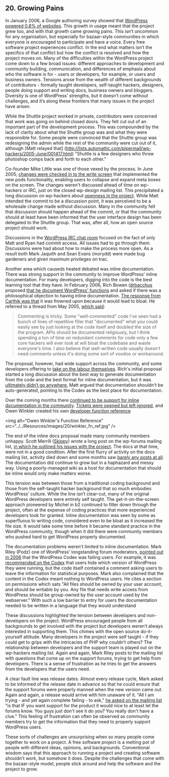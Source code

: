 
## 20. Growing Pains

In January 2006, a Google authoring survey showed that [WordPress powered 0.8% of websites](http://ma.tt/2006/01/markup-survey/). This growth in usage meant that the project grew too, and with that growth came growing pains. This isn’t uncommon for any organisation, but especially for bazaar-style communities in which everyone is encouraged to participate and have a voice. Every free software project experiences conflict. In the end what matters isn’t the specifics of that conflict but how the conflict is resolved and how the project moves on. Many of the difficulties within the WordPress project come down to a few broad issues: different approaches to development and community building, communication, and differences of emphasis about who the software is for - users or developers, for example, or users and business owners. Tensions arose from the wealth of different backgrounds of contributors - formally taught developers, self-taught hackers, designers, people doing support and writing docs, business owners and bloggers. Diversity is one of WordPress’ strengths, but it doesn’t come without challenges, and it’s along these frontiers that many issues in the project have arisen.

While the Shuttle project worked in private, contributors were concerned that work was going on behind closed doors. They felt cut out of an important part of the development process. This was compounded by the lack of clarity about what the Shuttle group was and what they were responsible for. Some people were convinced that the Shuttle group was redesigning the admin while the rest of the community were cut out of it, although [Matt relayed that] (http://lists.automattic.com/pipermail/wp-hackers/2005-June/001417.html) "Shuttle is a few designers who throw photoshop comps back and forth to each other."

Co-founder Mike Little was one of those vexed by the process. In June 2005, [changes were checked in to the write screen](https://core.trac.wordpress.org/changeset/2639) that implemented the new pods functionality, enabling users to collapse and expand meta boxes on the screen. The changes weren't discussed ahead of time on wp-hackers or IRC, just on the closed wp-design mailing list. This precipitated a long discussion on wp-hackers about [openness in the project](http://lists.automattic.com/pipermail/wp-hackers/2005-June/001403.html). While Matt intended the commit to be a discussion point, it was perceived to be a wholesale change made without discussion. Many in the community felt that discussion should happen ahead of the commit, or that the community should at least have been informed that the user interface design has been delegated to the Shuttle group. That was, after all, how an open source project should work. 

Discussions in the [WordPress IRC chat room](http://codex.wordpress.org/IRC_Meetups/2005/June/June29RawLog) focused on the fact of only Matt and Ryan had commit access. All issues had to go through them. Discussions were had about how to make the process more open.  As a result both Mark Jaquith and Sean Evans (morydd) were made bug gardeners and given maximum privileges on trac. 

Another area which causeds heated debated was inline documentation. There was strong support in the community to improve WordPress' inline documentation. For many developers, digging into the code is the best learning tool that they have. In February 2006, Rich Bowen ([drbacchus](https://profiles.wordpress.org/drbacchus) proposed [that he document WordPress' functions](http://lists.automattic.com/pipermail/wp-hackers/2006-February/004921.html) and asked if there was a philosophical objection to having inline documentation.  [The response from Carthik was that](http://lists.automattic.com/pipermail/wp-hackers/2006-February/004926.html) it was frowned upon because it would lead to bloat. He referred to a thread from May 2005, [which said](http://lists.automattic.com/pipermail/wp-hackers/2005-May/001114.html):

> Commenting is tricky. Some "well-commented" code I've seen had a bunch  of lines of repetitive filler that "documented" what you could easily see by just looking at the code itself and doubled the size of the program. APIs should be documented religiously, but I think spending a ton of time on redundant comments for code only a few core hackers will ever look at will bloat the codebase and waste everyone's time. I also  believe that well-written code usually doesn't need comments unless it's doing some sort of voodoo or workaround.

The proposal, however, had wide support across the community, and some developers offering to [take on the labour themselves](http://lists.automattic.com/pipermail/wp-hackers/2006-February/005084.html). Rich's initial proposal started a long discussion about the best way to generate documentation from the code and the best format for inline documentation, but it was [ultimately didn’t go anywhere.](http://lists.automattic.com/pipermail/wp-hackers/2006-February/005088.html) Matt argued that documentation shouldn't be auto-generated, pointing to the Codex as the best place for documentation.

Over the coming months there [continued to be support for inline documentation in the community](http://lists.automattic.com/pipermail/wp-hackers/2006-March/005481.html). [Tickets were opened but left ignored](http://core.trac.wordpress.org/ticket/2473), and Owen Winkler created his own [developer function reference](http://lists.automattic.com/pipermail/wp-hackers/2006-April/005534.html)

<img alt=“Owen Winkler's Function Reference” src=“../../Resources/images/20/winkler_fn_ref.jpg” /> 

The end of the inline docs proposal made many community members unhappy. Scott Merrill ([Skippy](http://profiles.wordpress.org)) wrote a long post on the wp-forums mailing list, [in which he outlined his issues with the project](http://codex.wordpress.org/IRC_Meetups/2006/February/February22RawLog). The docs at that time, were not in a good condition. After the first flurry of activity on the docs mailing list, activity died down and some months saw [barely any posts at all](http://lists.automattic.com/pipermail/wp-docs/2006-May/thread.html). The documentation did continue to grow but in a haphazard and messy way. Using a poorly-managed wiki as a host for documentation that should be inline would only make matters worse. 

This tension was between those from a traditional coding background and those from the self-taught hacker background that so much embodies WordPress’ culture. While the line isn’t clear-cut, many of the original WordPress developers were entirely self taught. The get-it-on-the-screen approach pioneered by Michel in b2 continued to filter down through the project, often at the expense of coding practices that more experienced developers took for granted. Inline documentation was seen by some as superfluous to writing code, considered even to be bloat as it increased the file size. It would take some time before it became standard practice in the WordPress community, though when it did there were community members who pushed hard to get WordPress properly documented. 

The documentation problems weren't limited to inline documentation. Mark Riley (Podz) one of WordPress' longstanding forum moderators, [pointed out in 2006](http://lists.automattic.com/pipermail/wp-forums/2006-March/001530.html) that the WordPress Codex was failing users. For example, it was [recommended on the Codex](http://codex.wordpress.org/index.php?title=Hardening_WordPress&oldid=16988) that users hide which version of WordPress they were running, but the code itself contained a comment asking users to leave the information for statistical purposes. Mark also complained that the content in the Codex meant nothing to WordPress users. He cites a section on permissions which sats "All files should be owned by your user account, and should be writable by you. Any file that needs write access from WordPress should be group-owned by the user account used by the webserver." With such a low barrier to entry for users the documentation needed to be written in a language that they would understand

These discussions highlighted the tension between developers and non-developers on the project. WordPress encouraged people from all backgrounds to get involved with the project but developers weren’t always interested in supporting them. This chimes with the open source do-it-yourself attitude. Many developers in the project were self taught - if they could get to grips with the intricacies of PHP why couldn’t others? The relationship between developers and the support team is played out on the wp-hackers mailing list. Again and again, Mark Riley posts to the mailing list with questions that come up on the support forums, trying to get help from developers. There is a sense of frustration as he tries to get the answers from the developers that the users need.

A clear fault line was release dates. Almost every release cycle, Mark asked to be informed of the release date in advance so that he could ensure that the support forums were properly manned when the new version came out. Again and again, a release would arrive with him unaware of it. "All I am trying - and yet again complete failing - to ask,"  [he asked on the mailing list](http://lists.automattic.com/pipermail/wp-hackers/2006-March/005310.html) "is that IF you want support for the product it would nice to at least let the forums know. You guys just don't see it do you? You really don't have a clue." This feeling of frustration can often be observed as community members try to get the information that they need to properly support WordPress users. 

These sorts of challenges are unsurprising when so many people come together to work on a project. A free software project is a melting pot of people with different ideas, opinions, and backgrounds. Conventional wisdom says that this approach to running a project and creating software shouldn’t work, but somehow it does. Despite the challenges that come with the bazaar-style model, people stick around and help the software and the project to grow. 

